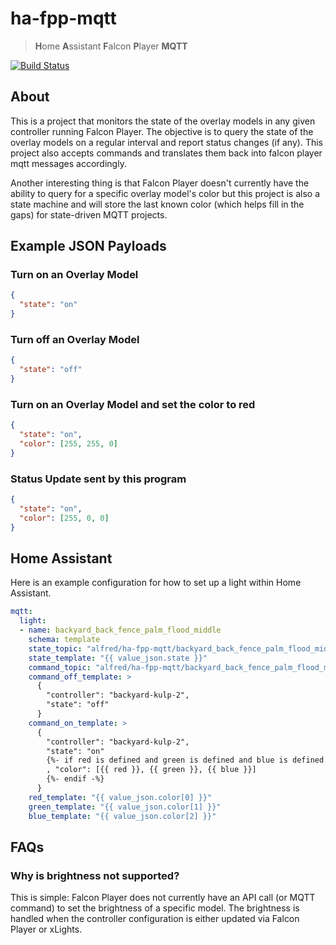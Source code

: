 # ha-fpp-mqtt

> **H**ome **A**ssistant **F**alcon **P**layer **MQTT**

[![Build Status](https://ci.r1p.io/api/badges/carldanley/ha-fpp-mqtt/status.svg)](https://ci.r1p.io/carldanley/ha-fpp-mqtt)

## About

This is a project that monitors the state of the overlay models in any given controller running Falcon Player. The objective is to query the state of the overlay models on a regular interval and report status changes (if any). This project also accepts commands and translates them back into falcon player mqtt messages accordingly.

Another interesting thing is that Falcon Player doesn't currently have the ability to query for a specific overlay model's color but this project is also a state machine and will store the last known color (which helps fill in the gaps) for state-driven MQTT projects.

## Example JSON Payloads

### Turn on an Overlay Model

```json
{
  "state": "on"
}
```

### Turn off an Overlay Model

```json
{
  "state": "off"
}
```

### Turn on an Overlay Model and set the color to red

```json
{
  "state": "on",
  "color": [255, 255, 0]
}
```

### Status Update sent by this program

```json
{
  "state": "on",
  "color": [255, 0, 0]
}
```

## Home Assistant

Here is an example configuration for how to set up a light within Home Assistant.

```yaml
mqtt:
  light:
  - name: backyard_back_fence_palm_flood_middle
    schema: template
    state_topic: "alfred/ha-fpp-mqtt/backyard_back_fence_palm_flood_middle/status"
    state_template: "{{ value_json.state }}"
    command_topic: "alfred/ha-fpp-mqtt/backyard_back_fence_palm_flood_middle/set"
    command_off_template: >
      {
        "controller": "backyard-kulp-2",
        "state": "off"
      }
    command_on_template: >
      {
        "controller": "backyard-kulp-2",
        "state": "on"
        {%- if red is defined and green is defined and blue is defined -%}
        , "color": [{{ red }}, {{ green }}, {{ blue }}]
        {%- endif -%}
      }
    red_template: "{{ value_json.color[0] }}"
    green_template: "{{ value_json.color[1] }}"
    blue_template: "{{ value_json.color[2] }}"
```

## FAQs

### Why is brightness not supported?

This is simple: Falcon Player does not currently have an API call (or MQTT command) to set the brightness of a specific model. The brightness is handled when the controller configuration is either updated via Falcon Player or xLights.
